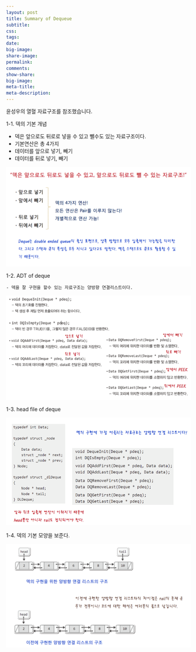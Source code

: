 ```yaml
---
layout: post
title: Summary of Dequeue
subtitle:
css:
tags:
date:
big-image:
share-image:
permalink:
comments:
show-share:
big-image:
meta-title:
meta-description:
---
```


윤성우의 열혈 자료구조를 참조했습니다.

1-1. 덱의 기본 개념

   - 덱은 앞으로도 뒤로로 넣을 수 있고 뺄수도 있는 자료구조이다. 
   - 기본연산은 총 4가지 
   - 데이터를 앞으로 넣기, 빼기
   - 데이터를 뒤로 넣기, 빼기
   
![](/img/Image/DataStructure/2016-03-22-Dequeue/deque1.png)
   
1-2. ADT of deque

    - 덱을 잘 구현을 할수 있는 자료구조는 양방향 연결리스트이다. 

![](/img/Image/DataStructure/2016-03-22-Dequeue/deque2.png)

1-3. head file of deque

![](/img/Image/DataStructure/2016-03-22-Dequeue/deque3.png)

1-4. 덱의 기본 모양을 보준다. 

![](/img/Image/DataStructure/2016-03-22-Dequeue/deque4.png)
